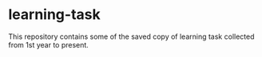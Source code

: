 # learning-task
This repository contains some of the saved copy of learning task collected from 1st year to present.
